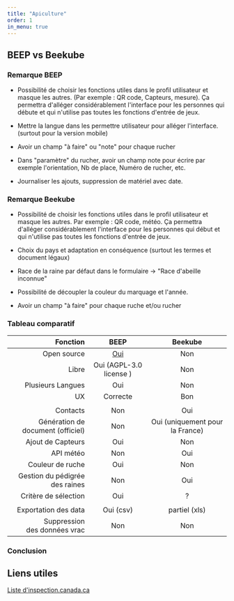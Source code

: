 ```yaml
---
title: "Apiculture"
order: 1
in_menu: true
---
```

## BEEP vs Beekube
### Remarque BEEP

- Possibilité de choisir les fonctions utiles dans le profil utilisateur et masque les autres. (Par exemple : QR code, Capteurs, mesure). 
  Ça permettra d'alléger considérablement l'interface pour les personnes qui débute et qui n'utilise pas toutes les fonctions d'entrée de jeux.

- Mettre la langue dans les permettre utilisateur pour alléger l'interface. (surtout pour la version mobile)

- Avoir un champ "à faire" ou "note" pour chaque rucher

- Dans "paramètre" du rucher, avoir un champ note pour écrire par exemple l'orientation, Nb de place, Numéro de rucher, etc.

- Journaliser les ajouts, suppression de matériel avec date.


### Remarque Beekube

- Possibilité de choisir les fonctions utiles dans le profil utilisateur et masque les autres. 
  Par exemple : QR code, météo. Ça permettra d'alléger considérablement l'interface pour les personnes qui début et qui n'utilise pas toutes les fonctions d'entrée de jeux.

- Choix du pays et adaptation en conséquence (surtout les termes et document légaux)

- Race de la raine par défaut dans le formulaire → "Race d'abeille inconnue"
- Possibilité de découpler la couleur du marquage et l'année. 
- Avoir un champ "à faire" pour chaque ruche et/ou rucher

### Tableau comparatif

| Fonction                         | BEEP                                  | Beekube                       |
| --------------------------------:|:-------------------------------------:|:-----------------------------:|
| Open source                      | [Oui](https://github.com/beepnl/BEEP) | Non                           |
| Libre                            | Oui (AGPL-3.0 license )               | Non                           |
| Plusieurs Langues                | Oui                                   | Non                           |
| UX                               | Correcte                              | Bon                           |
|                                  |                                       |                               |
| Contacts                         | Non                                   | Oui                           |
| Génération de document (officiel) | Non                                  | Oui (uniquement pour la France) |
| Ajout de Capteurs                | Oui                                   | Non                           |
| API météo                        | Non                                   | Oui                           |
| Couleur de ruche                 | Oui                                   | Non                           |
| Gestion du pédigrée des raines   | Non                                   | Oui                           |
| Critère de sélection             | Oui                                   | ?                             |
|                                  |                                       |                               |
| Exportation des data             | Oui (csv)                             | partiel (xls)                 |
| Suppression <br/>des données vrac  | Non                                 | Non                           |


### Conclusion

## Liens utiles

[Liste d'inspection.canada.ca](https://inspection.canada.ca/sante-des-animaux/animaux-terrestres/biosecurite/normes-et-principes/guide-du-producteur-d-abeilles-domestiques-norme/fra/1378390483360/1378390541968?chap=0#c12) 